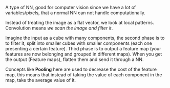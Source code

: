A type of NN, good for computer vision since we have a lot of variables/pixels, that a normal NN can not handle computationally.


Instead of treating the image as a flat vector, we look at local patterns. Convolution means *we scan the image and filter it*.

Imagine the input as a cube with many components, the second phase is to to filter it, split into smaller cubes with smaller components (each one presenting a certain feature). Third phase is to output a feature map (your features are now belonging and grouped in different maps).
When you get the output (Feature maps), flatten them and send it through a NN. 

Concepts like **Pooling** here are used to decrease the cost of the feature map, this means that instead of taking the value of each component in the map, take the average value of it. 



